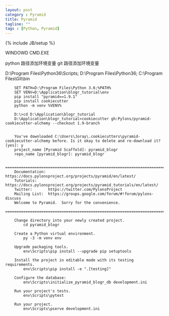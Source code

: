 ```yaml
---
layout: post
category : Pyramid
title: Pyramid
tagline: ""
tags : [Python, Pyramid]
---
```

{% include JB/setup %}




WINDOWD 
CMD.EXE

python 路径添加环境变量
git 路径添加环境变量

D:\Program Files\Python36\Scripts\;
D:\Program Files\Python36\;
C:\Program Files\Git\bin

        SET PATH=D:\Program Files\Python 3.6;%PATH%
        SET VENV=D:\Application\blogr_tutorial\env
        pip install "pyramid==1.9.1"
        pip install cookiecutter
        python -m venv %VENV%

        D:\>cd D:\Application\blogr_tutorial
        D:\Application\blogr_tutorial>cookiecutter gh:Pylons/pyramid-cookiecutter-alchemy --checkout 1.9-branch
        
        
        You've downloaded C:\Users\Joray\.cookiecutters\pyramid-cookiecutter-alchemy before. Is it okay to delete and re-download it? [yes]: y
        project_name [Pyramid Scaffold]: pyramid_blogr
        repo_name [pyramid_blogr]: pyramid_blogr

        ===============================================================================
        Documentation: https://docs.pylonsproject.org/projects/pyramid/en/latest/
        Tutorials:     https://docs.pylonsproject.org/projects/pyramid_tutorials/en/latest/
        Twitter:       https://twitter.com/PylonsProject
        Mailing List:  https://groups.google.com/forum/#!forum/pylons-discuss
        Welcome to Pyramid.  Sorry for the convenience.
        ===============================================================================

        Change directory into your newly created project.
            cd pyramid_blogr

        Create a Python virtual environment.
            py -3 -m venv env

        Upgrade packaging tools.
            env\Scripts\pip install --upgrade pip setuptools

        Install the project in editable mode with its testing requirements.
            env\Scripts\pip install -e ".[testing]"

        Configure the database:
            env\Scripts\initialize_pyramid_blogr_db development.ini

        Run your project's tests.
            env\Scripts\pytest

        Run your project.
            env\Scripts\pserve development.ini
